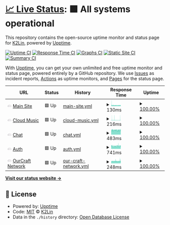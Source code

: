 # [📈 Live Status](https://status.k2lin.com): <!--live status--> **🟩 All systems operational**

This repository contains the open-source uptime monitor and status page for [K2Lin](https://k2lin.com/), powered by [Upptime](https://github.com/upptime/upptime).

[![Uptime CI](https://github.com/K2Lin-Daniel/K2Lin_Status/workflows/Uptime%20CI/badge.svg)](https://github.com/K2Lin-Daniel/K2Lin_Status/actions?query=workflow%3A%22Uptime+CI%22)
[![Response Time CI](https://github.com/K2Lin-Daniel/K2Lin_Status/workflows/Response%20Time%20CI/badge.svg)](https://github.com/K2Lin-Daniel/K2Lin_Status/actions?query=workflow%3A%22Response+Time+CI%22)
[![Graphs CI](https://github.com/K2Lin-Daniel/K2Lin_Status/workflows/Graphs%20CI/badge.svg)](https://github.com/K2Lin-Daniel/K2Lin_Status/actions?query=workflow%3A%22Graphs+CI%22)
[![Static Site CI](https://github.com/K2Lin-Daniel/K2Lin_Status/workflows/Static%20Site%20CI/badge.svg)](https://github.com/K2Lin-Daniel/K2Lin_Status/actions?query=workflow%3A%22Static+Site+CI%22)
[![Summary CI](https://github.com/K2Lin-Daniel/K2Lin_Status/workflows/Summary%20CI/badge.svg)](https://github.com/K2Lin-Daniel/K2Lin_Status/actions?query=workflow%3A%22Summary+CI%22)

With [Upptime](https://upptime.js.org), you can get your own unlimited and free uptime monitor and status page, powered entirely by a GitHub repository. We use [Issues](https://github.com/K2Lin-Daniel/K2Lin_Status/issues) as incident reports, [Actions](https://github.com/K2Lin-Daniel/K2Lin_Status/actions) as uptime monitors, and [Pages](https://status.k2lin.com) for the status page.

<!--start: status pages-->
<!-- This summary is generated by Upptime (https://github.com/upptime/upptime) -->
<!-- Do not edit this manually, your changes will be overwritten -->
<!-- prettier-ignore -->
| URL | Status | History | Response Time | Uptime |
| --- | ------ | ------- | ------------- | ------ |
| <img alt="" src="https://raw.githubusercontent.com/K2Lin-Daniel/K2Lin_Status/master/assets/Cloud-Icon.png" height="13"> [Main Site](https://k2lin.com) | 🟩 Up | [main-site.yml](https://github.com/K2Lin-Daniel/K2Lin_Status/commits/HEAD/history/main-site.yml) | <details><summary><img alt="Response time graph" src="./graphs/main-site/response-time-week.png" height="20"> 130ms</summary><br><a href="https://status.k2lin.com/history/main-site"><img alt="Response time 174" src="https://img.shields.io/endpoint?url=https%3A%2F%2Fraw.githubusercontent.com%2FK2Lin-Daniel%2FK2Lin_Status%2FHEAD%2Fapi%2Fmain-site%2Fresponse-time.json"></a><br><a href="https://status.k2lin.com/history/main-site"><img alt="24-hour response time 130" src="https://img.shields.io/endpoint?url=https%3A%2F%2Fraw.githubusercontent.com%2FK2Lin-Daniel%2FK2Lin_Status%2FHEAD%2Fapi%2Fmain-site%2Fresponse-time-day.json"></a><br><a href="https://status.k2lin.com/history/main-site"><img alt="7-day response time 130" src="https://img.shields.io/endpoint?url=https%3A%2F%2Fraw.githubusercontent.com%2FK2Lin-Daniel%2FK2Lin_Status%2FHEAD%2Fapi%2Fmain-site%2Fresponse-time-week.json"></a><br><a href="https://status.k2lin.com/history/main-site"><img alt="30-day response time 154" src="https://img.shields.io/endpoint?url=https%3A%2F%2Fraw.githubusercontent.com%2FK2Lin-Daniel%2FK2Lin_Status%2FHEAD%2Fapi%2Fmain-site%2Fresponse-time-month.json"></a><br><a href="https://status.k2lin.com/history/main-site"><img alt="1-year response time 174" src="https://img.shields.io/endpoint?url=https%3A%2F%2Fraw.githubusercontent.com%2FK2Lin-Daniel%2FK2Lin_Status%2FHEAD%2Fapi%2Fmain-site%2Fresponse-time-year.json"></a></details> | <details><summary><a href="https://status.k2lin.com/history/main-site">100.00%</a></summary><a href="https://status.k2lin.com/history/main-site"><img alt="All-time uptime 96.38%" src="https://img.shields.io/endpoint?url=https%3A%2F%2Fraw.githubusercontent.com%2FK2Lin-Daniel%2FK2Lin_Status%2FHEAD%2Fapi%2Fmain-site%2Fuptime.json"></a><br><a href="https://status.k2lin.com/history/main-site"><img alt="24-hour uptime 100.00%" src="https://img.shields.io/endpoint?url=https%3A%2F%2Fraw.githubusercontent.com%2FK2Lin-Daniel%2FK2Lin_Status%2FHEAD%2Fapi%2Fmain-site%2Fuptime-day.json"></a><br><a href="https://status.k2lin.com/history/main-site"><img alt="7-day uptime 100.00%" src="https://img.shields.io/endpoint?url=https%3A%2F%2Fraw.githubusercontent.com%2FK2Lin-Daniel%2FK2Lin_Status%2FHEAD%2Fapi%2Fmain-site%2Fuptime-week.json"></a><br><a href="https://status.k2lin.com/history/main-site"><img alt="30-day uptime 100.00%" src="https://img.shields.io/endpoint?url=https%3A%2F%2Fraw.githubusercontent.com%2FK2Lin-Daniel%2FK2Lin_Status%2FHEAD%2Fapi%2Fmain-site%2Fuptime-month.json"></a><br><a href="https://status.k2lin.com/history/main-site"><img alt="1-year uptime 95.44%" src="https://img.shields.io/endpoint?url=https%3A%2F%2Fraw.githubusercontent.com%2FK2Lin-Daniel%2FK2Lin_Status%2FHEAD%2Fapi%2Fmain-site%2Fuptime-year.json"></a></details>
| <img alt="" src="https://raw.githubusercontent.com/K2Lin-Daniel/K2Lin_Status/master/assets/Cloud-Icon.png" height="13"> [Cloud Music](https://music.k2lin.com) | 🟩 Up | [cloud-music.yml](https://github.com/K2Lin-Daniel/K2Lin_Status/commits/HEAD/history/cloud-music.yml) | <details><summary><img alt="Response time graph" src="./graphs/cloud-music/response-time-week.png" height="20"> 216ms</summary><br><a href="https://status.k2lin.com/history/cloud-music"><img alt="Response time 143" src="https://img.shields.io/endpoint?url=https%3A%2F%2Fraw.githubusercontent.com%2FK2Lin-Daniel%2FK2Lin_Status%2FHEAD%2Fapi%2Fcloud-music%2Fresponse-time.json"></a><br><a href="https://status.k2lin.com/history/cloud-music"><img alt="24-hour response time 330" src="https://img.shields.io/endpoint?url=https%3A%2F%2Fraw.githubusercontent.com%2FK2Lin-Daniel%2FK2Lin_Status%2FHEAD%2Fapi%2Fcloud-music%2Fresponse-time-day.json"></a><br><a href="https://status.k2lin.com/history/cloud-music"><img alt="7-day response time 216" src="https://img.shields.io/endpoint?url=https%3A%2F%2Fraw.githubusercontent.com%2FK2Lin-Daniel%2FK2Lin_Status%2FHEAD%2Fapi%2Fcloud-music%2Fresponse-time-week.json"></a><br><a href="https://status.k2lin.com/history/cloud-music"><img alt="30-day response time 141" src="https://img.shields.io/endpoint?url=https%3A%2F%2Fraw.githubusercontent.com%2FK2Lin-Daniel%2FK2Lin_Status%2FHEAD%2Fapi%2Fcloud-music%2Fresponse-time-month.json"></a><br><a href="https://status.k2lin.com/history/cloud-music"><img alt="1-year response time 143" src="https://img.shields.io/endpoint?url=https%3A%2F%2Fraw.githubusercontent.com%2FK2Lin-Daniel%2FK2Lin_Status%2FHEAD%2Fapi%2Fcloud-music%2Fresponse-time-year.json"></a></details> | <details><summary><a href="https://status.k2lin.com/history/cloud-music">100.00%</a></summary><a href="https://status.k2lin.com/history/cloud-music"><img alt="All-time uptime 99.99%" src="https://img.shields.io/endpoint?url=https%3A%2F%2Fraw.githubusercontent.com%2FK2Lin-Daniel%2FK2Lin_Status%2FHEAD%2Fapi%2Fcloud-music%2Fuptime.json"></a><br><a href="https://status.k2lin.com/history/cloud-music"><img alt="24-hour uptime 100.00%" src="https://img.shields.io/endpoint?url=https%3A%2F%2Fraw.githubusercontent.com%2FK2Lin-Daniel%2FK2Lin_Status%2FHEAD%2Fapi%2Fcloud-music%2Fuptime-day.json"></a><br><a href="https://status.k2lin.com/history/cloud-music"><img alt="7-day uptime 100.00%" src="https://img.shields.io/endpoint?url=https%3A%2F%2Fraw.githubusercontent.com%2FK2Lin-Daniel%2FK2Lin_Status%2FHEAD%2Fapi%2Fcloud-music%2Fuptime-week.json"></a><br><a href="https://status.k2lin.com/history/cloud-music"><img alt="30-day uptime 99.96%" src="https://img.shields.io/endpoint?url=https%3A%2F%2Fraw.githubusercontent.com%2FK2Lin-Daniel%2FK2Lin_Status%2FHEAD%2Fapi%2Fcloud-music%2Fuptime-month.json"></a><br><a href="https://status.k2lin.com/history/cloud-music"><img alt="1-year uptime 99.99%" src="https://img.shields.io/endpoint?url=https%3A%2F%2Fraw.githubusercontent.com%2FK2Lin-Daniel%2FK2Lin_Status%2FHEAD%2Fapi%2Fcloud-music%2Fuptime-year.json"></a></details>
| <img alt="" src="https://raw.githubusercontent.com/K2Lin-Daniel/K2Lin_Status/master/assets/Cloud-Icon.png" height="13"> [Chat](https://chat.k2lin.com) | 🟩 Up | [chat.yml](https://github.com/K2Lin-Daniel/K2Lin_Status/commits/HEAD/history/chat.yml) | <details><summary><img alt="Response time graph" src="./graphs/chat/response-time-week.png" height="20"> 483ms</summary><br><a href="https://status.k2lin.com/history/chat"><img alt="Response time 496" src="https://img.shields.io/endpoint?url=https%3A%2F%2Fraw.githubusercontent.com%2FK2Lin-Daniel%2FK2Lin_Status%2FHEAD%2Fapi%2Fchat%2Fresponse-time.json"></a><br><a href="https://status.k2lin.com/history/chat"><img alt="24-hour response time 472" src="https://img.shields.io/endpoint?url=https%3A%2F%2Fraw.githubusercontent.com%2FK2Lin-Daniel%2FK2Lin_Status%2FHEAD%2Fapi%2Fchat%2Fresponse-time-day.json"></a><br><a href="https://status.k2lin.com/history/chat"><img alt="7-day response time 483" src="https://img.shields.io/endpoint?url=https%3A%2F%2Fraw.githubusercontent.com%2FK2Lin-Daniel%2FK2Lin_Status%2FHEAD%2Fapi%2Fchat%2Fresponse-time-week.json"></a><br><a href="https://status.k2lin.com/history/chat"><img alt="30-day response time 490" src="https://img.shields.io/endpoint?url=https%3A%2F%2Fraw.githubusercontent.com%2FK2Lin-Daniel%2FK2Lin_Status%2FHEAD%2Fapi%2Fchat%2Fresponse-time-month.json"></a><br><a href="https://status.k2lin.com/history/chat"><img alt="1-year response time 496" src="https://img.shields.io/endpoint?url=https%3A%2F%2Fraw.githubusercontent.com%2FK2Lin-Daniel%2FK2Lin_Status%2FHEAD%2Fapi%2Fchat%2Fresponse-time-year.json"></a></details> | <details><summary><a href="https://status.k2lin.com/history/chat">100.00%</a></summary><a href="https://status.k2lin.com/history/chat"><img alt="All-time uptime 99.51%" src="https://img.shields.io/endpoint?url=https%3A%2F%2Fraw.githubusercontent.com%2FK2Lin-Daniel%2FK2Lin_Status%2FHEAD%2Fapi%2Fchat%2Fuptime.json"></a><br><a href="https://status.k2lin.com/history/chat"><img alt="24-hour uptime 100.00%" src="https://img.shields.io/endpoint?url=https%3A%2F%2Fraw.githubusercontent.com%2FK2Lin-Daniel%2FK2Lin_Status%2FHEAD%2Fapi%2Fchat%2Fuptime-day.json"></a><br><a href="https://status.k2lin.com/history/chat"><img alt="7-day uptime 100.00%" src="https://img.shields.io/endpoint?url=https%3A%2F%2Fraw.githubusercontent.com%2FK2Lin-Daniel%2FK2Lin_Status%2FHEAD%2Fapi%2Fchat%2Fuptime-week.json"></a><br><a href="https://status.k2lin.com/history/chat"><img alt="30-day uptime 100.00%" src="https://img.shields.io/endpoint?url=https%3A%2F%2Fraw.githubusercontent.com%2FK2Lin-Daniel%2FK2Lin_Status%2FHEAD%2Fapi%2Fchat%2Fuptime-month.json"></a><br><a href="https://status.k2lin.com/history/chat"><img alt="1-year uptime 99.39%" src="https://img.shields.io/endpoint?url=https%3A%2F%2Fraw.githubusercontent.com%2FK2Lin-Daniel%2FK2Lin_Status%2FHEAD%2Fapi%2Fchat%2Fuptime-year.json"></a></details>
| <img alt="" src="https://raw.githubusercontent.com/K2Lin-Daniel/K2Lin_Status/master/assets/Cloud-Icon.png" height="13"> [Auth](https://auth.k2lin.com) | 🟩 Up | [auth.yml](https://github.com/K2Lin-Daniel/K2Lin_Status/commits/HEAD/history/auth.yml) | <details><summary><img alt="Response time graph" src="./graphs/auth/response-time-week.png" height="20"> 741ms</summary><br><a href="https://status.k2lin.com/history/auth"><img alt="Response time 808" src="https://img.shields.io/endpoint?url=https%3A%2F%2Fraw.githubusercontent.com%2FK2Lin-Daniel%2FK2Lin_Status%2FHEAD%2Fapi%2Fauth%2Fresponse-time.json"></a><br><a href="https://status.k2lin.com/history/auth"><img alt="24-hour response time 781" src="https://img.shields.io/endpoint?url=https%3A%2F%2Fraw.githubusercontent.com%2FK2Lin-Daniel%2FK2Lin_Status%2FHEAD%2Fapi%2Fauth%2Fresponse-time-day.json"></a><br><a href="https://status.k2lin.com/history/auth"><img alt="7-day response time 741" src="https://img.shields.io/endpoint?url=https%3A%2F%2Fraw.githubusercontent.com%2FK2Lin-Daniel%2FK2Lin_Status%2FHEAD%2Fapi%2Fauth%2Fresponse-time-week.json"></a><br><a href="https://status.k2lin.com/history/auth"><img alt="30-day response time 717" src="https://img.shields.io/endpoint?url=https%3A%2F%2Fraw.githubusercontent.com%2FK2Lin-Daniel%2FK2Lin_Status%2FHEAD%2Fapi%2Fauth%2Fresponse-time-month.json"></a><br><a href="https://status.k2lin.com/history/auth"><img alt="1-year response time 801" src="https://img.shields.io/endpoint?url=https%3A%2F%2Fraw.githubusercontent.com%2FK2Lin-Daniel%2FK2Lin_Status%2FHEAD%2Fapi%2Fauth%2Fresponse-time-year.json"></a></details> | <details><summary><a href="https://status.k2lin.com/history/auth">100.00%</a></summary><a href="https://status.k2lin.com/history/auth"><img alt="All-time uptime 94.50%" src="https://img.shields.io/endpoint?url=https%3A%2F%2Fraw.githubusercontent.com%2FK2Lin-Daniel%2FK2Lin_Status%2FHEAD%2Fapi%2Fauth%2Fuptime.json"></a><br><a href="https://status.k2lin.com/history/auth"><img alt="24-hour uptime 100.00%" src="https://img.shields.io/endpoint?url=https%3A%2F%2Fraw.githubusercontent.com%2FK2Lin-Daniel%2FK2Lin_Status%2FHEAD%2Fapi%2Fauth%2Fuptime-day.json"></a><br><a href="https://status.k2lin.com/history/auth"><img alt="7-day uptime 100.00%" src="https://img.shields.io/endpoint?url=https%3A%2F%2Fraw.githubusercontent.com%2FK2Lin-Daniel%2FK2Lin_Status%2FHEAD%2Fapi%2Fauth%2Fuptime-week.json"></a><br><a href="https://status.k2lin.com/history/auth"><img alt="30-day uptime 100.00%" src="https://img.shields.io/endpoint?url=https%3A%2F%2Fraw.githubusercontent.com%2FK2Lin-Daniel%2FK2Lin_Status%2FHEAD%2Fapi%2Fauth%2Fuptime-month.json"></a><br><a href="https://status.k2lin.com/history/auth"><img alt="1-year uptime 93.58%" src="https://img.shields.io/endpoint?url=https%3A%2F%2Fraw.githubusercontent.com%2FK2Lin-Daniel%2FK2Lin_Status%2FHEAD%2Fapi%2Fauth%2Fuptime-year.json"></a></details>
| <img alt="" src="https://raw.githubusercontent.com/K2Lin-Daniel/K2Lin_Status/master/assets/Cloud-Icon.png" height="13"> [OurCraft Network](mc.ocn.moe) | 🟩 Up | [our-craft-network.yml](https://github.com/K2Lin-Daniel/K2Lin_Status/commits/HEAD/history/our-craft-network.yml) | <details><summary><img alt="Response time graph" src="./graphs/our-craft-network/response-time-week.png" height="20"> 248ms</summary><br><a href="https://status.k2lin.com/history/our-craft-network"><img alt="Response time 279" src="https://img.shields.io/endpoint?url=https%3A%2F%2Fraw.githubusercontent.com%2FK2Lin-Daniel%2FK2Lin_Status%2FHEAD%2Fapi%2Four-craft-network%2Fresponse-time.json"></a><br><a href="https://status.k2lin.com/history/our-craft-network"><img alt="24-hour response time 270" src="https://img.shields.io/endpoint?url=https%3A%2F%2Fraw.githubusercontent.com%2FK2Lin-Daniel%2FK2Lin_Status%2FHEAD%2Fapi%2Four-craft-network%2Fresponse-time-day.json"></a><br><a href="https://status.k2lin.com/history/our-craft-network"><img alt="7-day response time 248" src="https://img.shields.io/endpoint?url=https%3A%2F%2Fraw.githubusercontent.com%2FK2Lin-Daniel%2FK2Lin_Status%2FHEAD%2Fapi%2Four-craft-network%2Fresponse-time-week.json"></a><br><a href="https://status.k2lin.com/history/our-craft-network"><img alt="30-day response time 250" src="https://img.shields.io/endpoint?url=https%3A%2F%2Fraw.githubusercontent.com%2FK2Lin-Daniel%2FK2Lin_Status%2FHEAD%2Fapi%2Four-craft-network%2Fresponse-time-month.json"></a><br><a href="https://status.k2lin.com/history/our-craft-network"><img alt="1-year response time 279" src="https://img.shields.io/endpoint?url=https%3A%2F%2Fraw.githubusercontent.com%2FK2Lin-Daniel%2FK2Lin_Status%2FHEAD%2Fapi%2Four-craft-network%2Fresponse-time-year.json"></a></details> | <details><summary><a href="https://status.k2lin.com/history/our-craft-network">100.00%</a></summary><a href="https://status.k2lin.com/history/our-craft-network"><img alt="All-time uptime 93.60%" src="https://img.shields.io/endpoint?url=https%3A%2F%2Fraw.githubusercontent.com%2FK2Lin-Daniel%2FK2Lin_Status%2FHEAD%2Fapi%2Four-craft-network%2Fuptime.json"></a><br><a href="https://status.k2lin.com/history/our-craft-network"><img alt="24-hour uptime 100.00%" src="https://img.shields.io/endpoint?url=https%3A%2F%2Fraw.githubusercontent.com%2FK2Lin-Daniel%2FK2Lin_Status%2FHEAD%2Fapi%2Four-craft-network%2Fuptime-day.json"></a><br><a href="https://status.k2lin.com/history/our-craft-network"><img alt="7-day uptime 100.00%" src="https://img.shields.io/endpoint?url=https%3A%2F%2Fraw.githubusercontent.com%2FK2Lin-Daniel%2FK2Lin_Status%2FHEAD%2Fapi%2Four-craft-network%2Fuptime-week.json"></a><br><a href="https://status.k2lin.com/history/our-craft-network"><img alt="30-day uptime 100.00%" src="https://img.shields.io/endpoint?url=https%3A%2F%2Fraw.githubusercontent.com%2FK2Lin-Daniel%2FK2Lin_Status%2FHEAD%2Fapi%2Four-craft-network%2Fuptime-month.json"></a><br><a href="https://status.k2lin.com/history/our-craft-network"><img alt="1-year uptime 92.02%" src="https://img.shields.io/endpoint?url=https%3A%2F%2Fraw.githubusercontent.com%2FK2Lin-Daniel%2FK2Lin_Status%2FHEAD%2Fapi%2Four-craft-network%2Fuptime-year.json"></a></details>

<!--end: status pages-->

[**Visit our status website →**](https://status.k2lin.com)

## 📄 License

- Powered by: [Upptime](https://github.com/upptime/upptime)
- Code: [MIT](./LICENSE) © [K2Lin](https://k2lin.com/)
- Data in the `./history` directory: [Open Database License](https://opendatacommons.org/licenses/odbl/1-0/)
